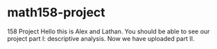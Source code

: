 # math158-project
158 Project
Hello this is Alex and Lathan.
You should be able to see our project part I: descriptive analysis.
Now we have uploaded part II.

